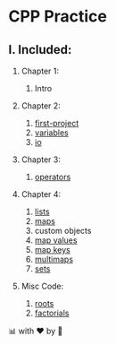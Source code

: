 # CPP Practice


## I. Included:

1. Chapter 1:

	1. Intro

1. Chapter 2:

      1. [first-project](./first-project)    
      1. [variables](./variables)        
      1. [io](./io)    

1. Chapter 3:

      1. [operators](./operators)

1. Chapter 4:
    
     1. [lists](./lists)    
     1. [maps](./maps)    	
     1. custom objects				
	1. [map values](./map-values)
	1. [map keys](./map-keys)			
     1. [multimaps](./multimaps)
     1. [sets](./sets)

1. Misc Code:

      1. [roots](./misc-code/roots)				
      1. [factorials](./misc-code/factorials)
 
      
 :bar_chart: with :heart: by :unicorn:

